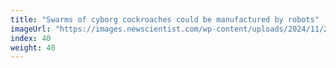 ```yaml
---
title: "Swarms of cyborg cockroaches could be manufactured by robots"
imageUrl: "https://images.newscientist.com/wp-content/uploads/2024/11/29142458/SEI_231323199.jpg?width=788"
index: 40
weight: 40
---
```

